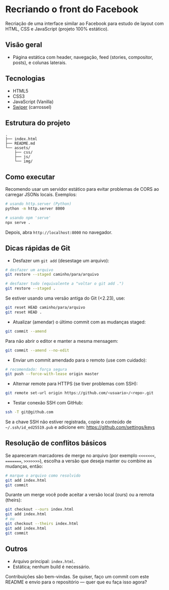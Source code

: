 # Recriando o front do Facebook

Recriação de uma interface similar ao Facebook para estudo de layout com
HTML, CSS e JavaScript (projeto 100% estático).

## Visão geral
- Página estática com header, navegação, feed (stories, compositor, posts),
  e colunas laterais.

## Tecnologias
- HTML5
- CSS3
- JavaScript (Vanilla)
- [Swiper](https://swiperjs.com/) (carrossel)

## Estrutura do projeto

```
.
├── index.html
├── README.md
└── assets/
    ├── css/
    ├── js/
    └── img/
```

## Como executar

Recomendo usar um servidor estático para evitar problemas de CORS ao carregar
JSONs locais. Exemplos:

```bash
# usando http.server (Python)
python -m http.server 8000

# usando npm 'serve'
npx serve .
```

Depois, abra `http://localhost:8000` no navegador.

## Dicas rápidas de Git

- Desfazer um `git add` (desestage um arquivo):

```bash
# desfazer um arquivo
git restore --staged caminho/para/arquivo

# desfazer tudo (equivalente a "voltar o git add .")
git restore --staged .
```

Se estiver usando uma versão antiga do Git (<2.23), use:

```bash
git reset HEAD caminho/para/arquivo
git reset HEAD .
```

- Atualizar (amendar) o último commit com as mudanças staged:

```bash
git commit --amend
```

Para não abrir o editor e manter a mesma mensagem:

```bash
git commit --amend --no-edit
```

- Enviar um commit amendado para o remoto (use com cuidado):

```bash
# recomendado: força segura
git push --force-with-lease origin master
```

- Alternar remote para HTTPS (se tiver problemas com SSH):

```bash
git remote set-url origin https://github.com/<usuario>/<repo>.git
```

- Testar conexão SSH com GitHub:

```bash
ssh -T git@github.com
```

Se a chave SSH não estiver registrada, copie o conteúdo de `~/.ssh/id_ed25519.pub`
e adicione em: https://github.com/settings/keys

## Resolução de conflitos básicos

Se apareceram marcadores de merge no arquivo (por exemplo `<<<<<<<`, `=======`,
`>>>>>>>`), escolha a versão que deseja manter ou combine as mudanças, então:

```bash
# marque o arquivo como resolvido
git add index.html
git commit
```

Durante um merge você pode aceitar a versão local (ours) ou a remota (theirs):

```bash
git checkout --ours index.html
git add index.html
# ou
git checkout --theirs index.html
git add index.html
git commit
```

## Outros
- Arquivo principal: `index.html`.
- Estática; nenhum build é necessário.

Contribuições são bem-vindas. Se quiser, faço um commit com este README e
envio para o repositório — quer que eu faça isso agora?
